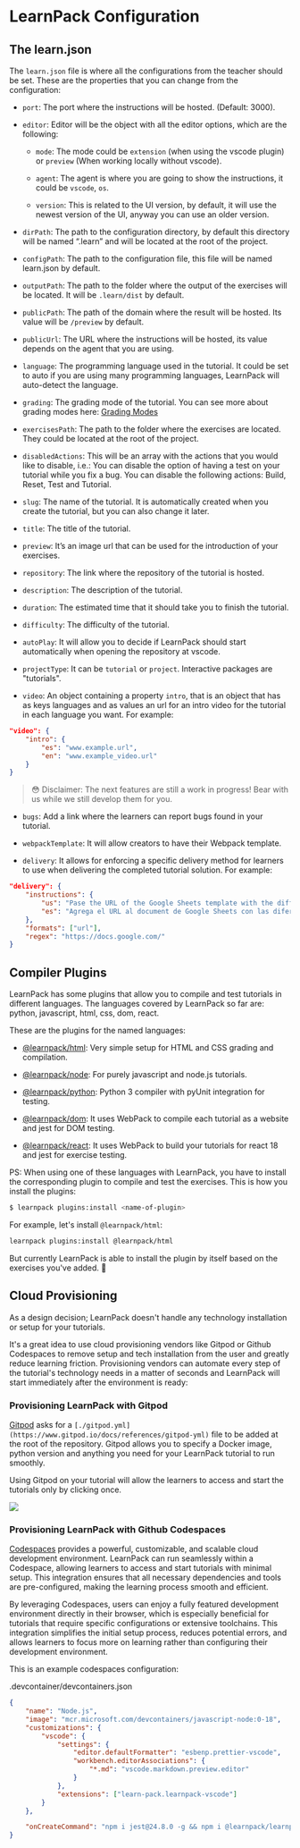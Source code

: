 # LearnPack Configuration

## The learn.json

The `learn.json` file is where all the configurations from the teacher should be set. These are the properties that you can change from the configuration:

<!-- Note: The properties marked with ? are optional, LearnPack is able to figure it out by itself based on the exercises of the tutorial.-->

*   `port`: The port where the instructions will be hosted. (Default: 3000).

*   `editor`: Editor will be the object with all the editor options, which are the following:
    
    *   `mode`: The mode could be `extension` (when using the vscode plugin) or `preview` (When working locally without vscode).
    
    *   `agent`: The agent is where you are going to show the instructions, it could be `vscode`, `os`.
    *   `version`: This is related to the UI version, by default, it will use the newest version of the UI, anyway you can use an older version.
        

*   `dirPath`: The path to the configuration directory, by default this directory will be named “.learn” and will be located at the root of the project.
    
*   `configPath`: The path to the configuration file, this file will be named learn.json by default.
    
*   `outputPath`: The path to the folder where the output of the exercises will be located. It will be `.learn/dist` by default.
    

*   `publicPath`: The path of the domain where the result will be hosted. Its value will be `/preview` by default.
    

*   `publicUrl`: The URL where the instructions will be hosted, its value depends on the agent that you are using.
    

*   `language`: The programming language used in the tutorial. It could be set to auto if you are using many programming languages, LearnPack will auto-detect the language.
    
*   `grading`: The grading mode of the tutorial. You can see more about grading modes here: [Grading Modes](/grading-tutorials)​
    

*   `exercisesPath`: The path to the folder where the exercises are located. They could be located at the root of the project.
    

*   `disabledActions`: This will be an array with the actions that you would like to disable, i.e.: You can disable the option of having a test on your tutorial while you fix a bug. You can disable the following actions: Build, Reset, Test and Tutorial.
    

*   `slug`: The name of the tutorial. It is automatically created when you create the tutorial, but you can also change it later.
    

*   `title`: The title of the tutorial.
    
*   `preview`: It’s an image url that can be used for the introduction of your exercises.

*   `repository`: The link where the repository of the tutorial is hosted.
    

*   `description`: The description of the tutorial.
    

<!--*   `intro`: Here you can add the link to an introductory video that you can show before the first exercise.
     -->

*   `duration`: The estimated time that it should take you to finish the tutorial.
    

*   `difficulty`: The difficulty of the tutorial.
    

*   `autoPlay`: It will allow you to decide if LearnPack should start automatically when opening the repository at vscode.

*   `projectType`: It can be `tutorial` or `project`. Interactive packages are "tutorials".

* `video`: An object containing a property `intro`, that is an object that has as keys languages and as values an url for an intro video for the tutorial in each language you want. For example: 
```json
"video": {
    "intro": {
        "es": "www.example.url",
        "en": "www.example_video.url"
    }
}
```

> 😳 Disclaimer: The next features are still a work in progress! Bear with us while we still develop them for you.

*   `bugs`: Add a link where the learners can report bugs found in your tutorial.
    
*   `webpackTemplate`: It will allow creators to have their Webpack template.

*   `delivery`: It allows for enforcing a specific delivery method for learners to use when delivering the completed tutorial solution. For example:

```json
"delivery": {
	"instructions": {
		"us": "Pase the URL of the Google Sheets template with the different strategies discussed during the game",
		"es": "Agrega el URL al document de Google Sheets con las diferentes strategies discutidas"
	},
	"formats": ["url"],
	"regex": "https://docs.google.com/"
}
```

## Compiler Plugins

LearnPack has some plugins that allow you to compile and test tutorials in different languages. The languages covered by LearnPack so far are: python, javascript, html, css, dom, react.

These are the plugins for the named languages:

*   [@learnpack/html](https://4geeks.com/docs/learnpack/building-html-css-tutorials): Very simple setup for HTML and CSS grading and compilation.
    

*   [@learnpack/node](https://4geeks.com/docs/learnpack/building-javascript-tutorials): For purely javascript and node.js tutorials.
    

*   [@learnpack/python](https://4geeks.com/docs/learnpack/building-python-tutorials): Python 3 compiler with pyUnit integration for testing.
    

*   [@learnpack/dom](https://4geeks.com/docs/learnpack/building-dom-tutorials): It uses WebPack to compile each tutorial as a website and jest for DOM testing.
    

*   [@learnpack/react](https://4geeks.com/docs/learnpack/building-react-tutorials): It uses WebPack to build your tutorials for react 18 and jest for exercise testing.
    

PS: When using one of these languages with LearnPack, you have to install the corresponding plugin to compile and test the exercises. This is how you install the plugins:

```bash
$ learnpack plugins:install <name-of-plugin>
```

For example, let's install `@learnpack/html`:

```bash
learnpack plugins:install @learnpack/html
```

But currently LearnPack is able to install the plugin by itself based on the exercises you've added. 👀


<!-- No need to tell unfinished features
### Flags

We are still working to add the new version with the flags. They will allow you to run the command with special behavior.
 -->

## Cloud Provisioning

As a design decision; LearnPack doesn't handle any technology installation or setup for your tutorials.

It's a great idea to use cloud provisioning vendors like Gitpod or Github Codespaces to remove setup and tech installation from the user and greatly reduce learning friction. Provisioning vendors can automate every step of the tutorial's technology needs in a matter of seconds and LearnPack will start immediately after the environment is ready:

### Provisioning LearnPack with Gitpod

​[Gitpod](https://www.gitpod.io/) asks for a `[./gitpod.yml](https://www.gitpod.io/docs/references/gitpod-yml)` file to be added at the root of the repository. Gitpod allows you to specify a Docker image, python version and anything you need for your LearnPack tutorial to run smoothly.

Using Gitpod on your tutorial will allow the learners to access and start the tutorials only by clicking once.

![](https://github.com/learnpack/docs/blob/main/assets/gitpod.gif?raw=true)

### Provisioning LearnPack with Github Codespaces

[Codespaces](https://github.visualstudio.com/features/codespaces/) provides a powerful, customizable, and scalable cloud development environment. LearnPack can run seamlessly within a Codespace, allowing learners to access and start tutorials with minimal setup. This integration ensures that all necessary dependencies and tools are pre-configured, making the learning process smooth and efficient.

By leveraging Codespaces, users can enjoy a fully featured development environment directly in their browser, which is especially beneficial for tutorials that require specific configurations or extensive toolchains. This integration simplifies the initial setup process, reduces potential errors, and allows learners to focus more on learning rather than configuring their development environment.

This is an example codespaces configuration:

.devcontainer/devcontainers.json
```json
{
	"name": "Node.js",
	"image": "mcr.microsoft.com/devcontainers/javascript-node:0-18",
	"customizations": {
		"vscode": {
			"settings": {
				"editor.defaultFormatter": "esbenp.prettier-vscode",
				"workbench.editorAssociations": {   
					"*.md": "vscode.markdown.preview.editor"
				}
			},
			"extensions": ["learn-pack.learnpack-vscode"]
		}
	},

	"onCreateCommand": "npm i jest@24.8.0 -g && npm i @learnpack/learnpack@2.1.39 -g && learnpack plugins:install @learnpack/node@1.1.5 && learnpack plugins:install @learnpack/html@1.1.2"
}

```
